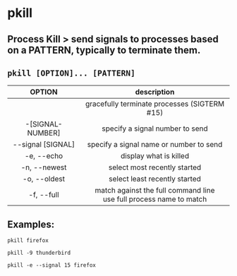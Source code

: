 # pkill

**Process Kill** > send signals to processes based on a PATTERN, typically to terminate them.
---

` pkill [OPTION]... [PATTERN] `
---

| **OPTION** | description |
|:---:|:---:|
|  | gracefully terminate processes (SIGTERM #15) |
| -[SIGNAL-NUMBER] | specify a signal number to send |
| --signal [SIGNAL] | specify a signal name or number to send |
| -e, --echo | display what is killed |
| -n, --newest | select most recently started |
| -o, --oldest | select least recently started |
| -f, --full | match against the full command line <br> use full process name to match |

## Examples:
` pkill firefox `

` pkill -9 thunderbird `

` pkill -e --signal 15 firefox `


